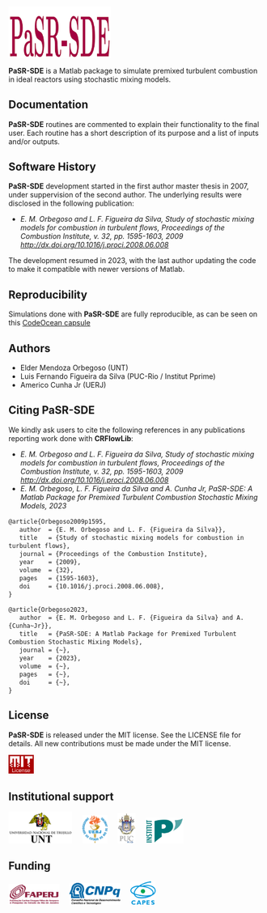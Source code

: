 <img src="logo/PaSR-SDE.png" width="40%">

**PaSR-SDE** is a Matlab package to simulate premixed turbulent combustion in ideal reactors using stochastic mixing models.

## Documentation

**PaSR-SDE** routines are commented to explain their functionality to the final user. Each routine has a short description of its purpose and a list of inputs and/or outputs.

## Software History

**PaSR-SDE** development started in the first author master thesis in 2007, under suppervision of the second author. The underlying results were disclosed in the following publication:
- *E. M. Orbegoso and L. F. Figueira da Silva, Study of stochastic mixing models for combustion in turbulent flows, Proceedings of the Combustion Institute, v. 32, pp. 1595-1603, 2009 http://dx.doi.org/10.1016/j.proci.2008.06.008*

The development resumed in 2023, with the last author updating the code to make it compatible with newer versions of Matlab.

## Reproducibility

Simulations done with **PaSR-SDE** are fully reproducible, as can be seen on this <a href="https://codeocean.com/capsule/xxx" target="_blank">CodeOcean capsule</a>

## Authors
- Elder Mendoza Orbegoso (UNT)
- Luis Fernando Figueira da Silva (PUC-Rio / Institut Pprime)
- Americo Cunha Jr (UERJ)

## Citing PaSR-SDE

We kindly ask users to cite the following references in any publications reporting work done with **CRFlowLib**:
- *E. M. Orbegoso and L. F. Figueira da Silva, Study of stochastic mixing models for combustion in turbulent flows, Proceedings of the Combustion Institute, v. 32, pp. 1595-1603, 2009 http://dx.doi.org/10.1016/j.proci.2008.06.008*
- *E. M. Orbegoso, L. F. Figueira da Silva and A. Cunha Jr, PaSR-SDE: A Matlab Package for Premixed Turbulent Combustion Stochastic Mixing Models, 2023*

```
@article{Orbegoso2009p1595,
   author  = {E. M. Orbegoso and L. F. {Figueira da Silva}},
   title   = {Study of stochastic mixing models for combustion in turbulent flows},
   journal = {Proceedings of the Combustion Institute},
   year    = {2009},
   volume  = {32},
   pages   = {1595-1603},
   doi     = {10.1016/j.proci.2008.06.008},
}
```

```
@article{Orbegoso2023,
   author  = {E. M. Orbegoso and L. F. {Figueira da Silva} and A. {Cunha~Jr}},
   title   = {PaSR-SDE: A Matlab Package for Premixed Turbulent Combustion Stochastic Mixing Models},
   journal = {~},
   year    = {2023},
   volume  = {~},
   pages   = {~},
   doi     = {~},
}
```

## License

**PaSR-SDE** is released under the MIT license. See the LICENSE file for details. All new contributions must be made under the MIT license.

<img src="logo/mit_license_red.png" width="10%"> 

## Institutional support

<img src="logo/logo_unt_color.png" width="25%"> &nbsp; &nbsp; <img src="logo/logo_uerj_color.jpeg" width="10%"> &nbsp; &nbsp; <img src="logo/logo_pucrio_color.jpg" width="07%"> &nbsp; &nbsp; <img src="logo/logo_pprime_color.jpeg" width="15%">

## Funding

<img src="logo/faperj.jpg" width="20%"> &nbsp; &nbsp; <img src="logo/cnpq.png" width="20%"> &nbsp; &nbsp; <img src="logo/capes.png" width="10%">
